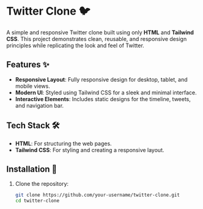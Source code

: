 # Twitter Clone 🐦  

A simple and responsive Twitter clone built using only **HTML** and **Tailwind CSS**. This project demonstrates clean, reusable, and responsive design principles while replicating the look and feel of Twitter.  

## Features ✨  
- **Responsive Layout**: Fully responsive design for desktop, tablet, and mobile views.  
- **Modern UI**: Styled using Tailwind CSS for a sleek and minimal interface.  
- **Interactive Elements**: Includes static designs for the timeline, tweets, and navigation bar.  

## Tech Stack 🛠️  
- **HTML**: For structuring the web pages.  
- **Tailwind CSS**: For styling and creating a responsive layout.  

## Installation 🚀  
1. Clone the repository:  
   ```bash  
   git clone https://github.com/your-username/twitter-clone.git  
   cd twitter-clone  
